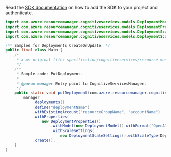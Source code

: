 Read the [SDK documentation](https://github.com/Azure/azure-sdk-for-java/blob/azure-resourcemanager-cognitiveservices_1.0.0-beta.4/sdk/cognitiveservices/azure-resourcemanager-cognitiveservices/README.md) on how to add the SDK to your project and authenticate.

```java
import com.azure.resourcemanager.cognitiveservices.models.DeploymentModel;
import com.azure.resourcemanager.cognitiveservices.models.DeploymentProperties;
import com.azure.resourcemanager.cognitiveservices.models.DeploymentScaleSettings;
import com.azure.resourcemanager.cognitiveservices.models.DeploymentScaleType;

/** Samples for Deployments CreateOrUpdate. */
public final class Main {
    /*
     * x-ms-original-file: specification/cognitiveservices/resource-manager/Microsoft.CognitiveServices/stable/2022-03-01/examples/PutDeployment.json
     */
    /**
     * Sample code: PutDeployment.
     *
     * @param manager Entry point to CognitiveServicesManager.
     */
    public static void putDeployment(com.azure.resourcemanager.cognitiveservices.CognitiveServicesManager manager) {
        manager
            .deployments()
            .define("deploymentName")
            .withExistingAccount("resourceGroupName", "accountName")
            .withProperties(
                new DeploymentProperties()
                    .withModel(new DeploymentModel().withFormat("OpenAI").withName("ada").withVersion("1"))
                    .withScaleSettings(
                        new DeploymentScaleSettings().withScaleType(DeploymentScaleType.MANUAL).withCapacity(1)))
            .create();
    }
}
```
